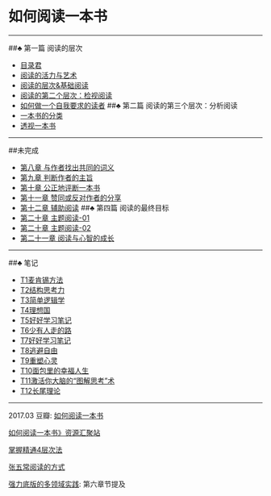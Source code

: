 # 如何阅读一本书
- - - - -----------------
##♣ 第一篇 阅读的层次
- [目录君](README.md)
- [阅读的活力与艺术](001.md)
- [阅读的层次&基础阅读](002.md)
- [阅读的第二个层次：检视阅读](003.md)
- [如何做一个自我要求的读者](004.md)
##♣ 第二篇 阅读的第三个层次：分析阅读
- [一本书的分类](005.md)
- [透视一本书](006.md)


----------
##未完成
- [第八章 与作者找出共同的词义](007.md)
- [第九章 判断作者的主旨](008.md) 
- [第十章 公正地评断一本书](009.md)
- [第十一章 赞同或反对作者的分享](010.md)
- [第十二章 辅助阅读](011.md)
##♣ 第四篇 阅读的最终目标
- [第二十章 主题阅读-01](012.md)
- [第二十章 主题阅读-02](013.md)
- [第二十一章 阅读与心智的成长](014.md)
- - --
##♣ 笔记
- [T1麦肯锡方法](T1麦肯锡方法.md)
- [T2结构思考力](T2结构思考力.md)
- [T3简单逻辑学](T3简单逻辑学.md)
- [T4理想国](T4理想国.md)
- [T5好好学习笔记](T5好好学习笔记.md)
- [T6少有人走的路](T6少有人走的路.md)
- [T7好好学习笔记](T7好好学习笔记.md)
- [T8逃避自由](T8逃避自由.md)
- [T9重塑心灵](T9重塑心灵.md)
- [T10面包里的幸福人生](T10面包里的幸福人生.md)
- [T11激活你大脑的“图解思考”术](T11激活你大脑的“图解思考”术.md)
- [T12长尾理论](T12长尾理论.md)



----------
2017.03
豆瓣:
[如何阅读一本书](https://book.douban.com/subject/1013208/)

[如何阅读一本书》资源汇聚站](http://htrab.com/)

[掌握精通4层次法](http://blog.hiddenwangcc.com/archives/2615)

[张五常阅读的方式](http://www.360doc.com/content/14/0715/22/17132703_394668367.shtml)

[强力底版的多领域实践](http://blog.hiddenwangcc.com/archives/835): 第六章节提及


